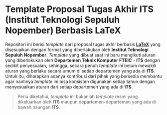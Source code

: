# Template Proposal Tugas Akhir ITS (Institut Teknologi Sepuluh Nopember) Berbasis LaTeX

Repositori ini berisi _template_ dari proposal tugas akhir berbasis [**LaTeX**](https://www.latex-project.org/) yang disesuaikan dengan format yang diberlakukan oleh **Institut Teknologi Sepuluh Nopember**.
_Template_ yang dibuat saat ini baru mengikuti aturan yang diberlakukan oleh **Departemen Teknik Komputer** **FTEIC** - **ITS** dengan sedikit penyesuaian, sehingga, secara penuh _template_ ini belum mewakili aturan yang berlaku secara umum di setiap departemen yang ada di **ITS**.
Untuk itu, diharapkan adanya kontribusi dari pihak yang bersedia membantu agar nantinya _template_ ini bisa konsisten digunakan setiap tahun dengan menyesuaikan aturan dari setiap departemen yang ada di **ITS**.

> Perlu diketahui, _template_ ini bukanlah _template_ resmi yang dikeluarkan oleh **ITS** maupun departemen-departemen yang ada di bawah naungan **ITS**.